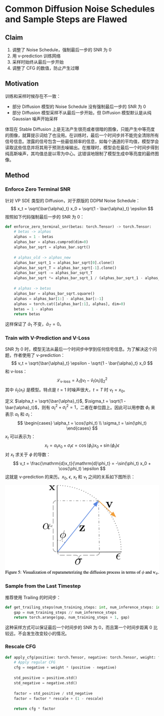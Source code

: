 # Common Diffusion Noise Schedules and Sample Steps are Flawed

## Claim

1. 调整了 Noise Schedule，强制最后一步的 SNR 为 0
2. 用 v-prediction 训练网络
3. 采样时始终从最后一步开始
4. 调整了 CFG 的数值，防止产生过曝

## Motivation

训练和采样时候存在不一致：
- 部分 Diffusion 模型的 Noise Schedule 没有强制最后一步的 SNR 为 0
- 部分 Diffusion 模型采样不从最后一步开始，但 Diffusion 模型默认是从纯 Gaussian 噪声开始采样

体现在 Stable Diffusion 上是无法产生很亮或者很暗的图像，只能产生中等亮度的图像，就算提示词给了也没用。在训练时，最后一个时间步并不能完全清除所有信号信息。泄露的信号包含一些最低频率的信息，如每个通道的平均值，模型学会读取这些信息并将其用于预测去噪输出。在推理时，模型会在最后一个时间步得到纯高斯噪声，其均值总是以零为中心。这错误地限制了模型生成中等亮度的最终图像。

## Method

### Enforce Zero Terminal SNR

针对 VP SDE 类型的 Diffusion，对于原版的 DDPM Noise Schedule：
$$
x_t = \sqrt{\bar{\alpha}_t} x_0 + \sqrt{1 - \bar{\alpha}_t} \epsilon
$$
按照如下代码强制最后一步的 SNR 为 0：

```python
def enforce_zero_terminal_snr(betas: torch.Tensor) -> torch.Tensor:
    # betas -> alphas
    alphas = 1 - betas
    alphas_bar = alphas.cumprod(dim=0)
    alphas_bar_sqrt = alphas_bar.sqrt()

    # alphas_old -> alphas_new
    alphas_bar_sqrt_1 = alphas_bar_sqrt[0].clone()
    alphas_bar_sqrt_T = alphas_bar_sqrt[-1].clone()
    alphas_bar_sqrt -= alphas_bar_sqrt_T
    alphas_bar_sqrt *= alphas_bar_sqrt_1 / (alphas_bar_sqrt_1 - alphas_bar_sqrt_T)

    # alphas -> betas
    alphas_bar = alphas_bar_sqrt.square()
    alphas = alphas_bar[1:] - alphas_bar[:-1]
    alphas = torch.cat([alphas_bar[:1], alphas], dim=0)
    betas = 1 - alphas
    return betas
```

这样保证了 $\bar{\alpha}_1$ 不变，$\bar{\alpha}_T = 0$。

### Train with V-Prediction and V-Loss

SNR 为 0 时，模型无法从最后一个时间步中学到任何信号信息。为了解决这个问题，作者使用了 v-prediction：
$$
v_t = \sqrt{\bar{\alpha}_t} \epsilon - \sqrt{1 - \bar{\alpha}_t} x_0
$$
和 v-loss：
$$
\mathcal{L}_{\text{v-loss}} = \lambda_t \|v_t - \hat{v}_t(x_t)\|_2^2
$$
其中 $\hat{v}_t(x_t)$ 是模型。特点是 $t = 1$ 时噪声很大，$t = T$ 时 $v_t = x_0$。

定义 $\alpha_t = \sqrt{\bar{\alpha}_t}$, $\sigma_t = \sqrt{1 - \bar{\alpha}_t}$，则有 $\alpha_t^2 + \sigma_t^2 = 1$，二者在单位圆上。因此可以用参数 $\phi_t$ 来表示 $\alpha_t$ 和 $\sigma_t$：
$$
\begin{cases}
\alpha_t = \cos(\phi_t) \\
\sigma_t = \sin(\phi_t)
\end{cases}
$$
$x_t$ 可以表示为：
$$
x_t = \alpha_t x_0 + \sigma_t \epsilon = \cos(\phi_t) x_0 + \sin(\phi_t) \epsilon
$$
对 $x_t$ 求关于 $\phi$ 的导数：
$$
v_t = \frac{\mathrm{d}x_t}{\mathrm{d}\phi_t} = -\sin(\phi_t) x_0 + \cos(\phi_t) \epsilon
$$
这就是 v-prediction 的来历。$x_0$, $\epsilon$, $x_t$ 和 $v_t$ 之间的关系如下图所示：

![](images/v-prediction.png)

### Sample from the Last Timestep

推荐使用 Trailing 的时间步：

```python
def get_trailing_steps(num_training_steps: int, num_inference_steps: int) -> int:
    gap = num_training_steps // num_inference_steps
    return torch.arange(gap, num_training_steps + 1, gap)
```

这种采样方式可以保证最后一个时间步的 SNR 为 0，而且第一个时间步距离 0 比较远，不会发生改变较小的情况。

### Rescale CFG

```python
def apply_cfg(positive: torch.Tensor, negative: torch.Tensor, weight: float = 7.5, rescale: float = 0.7) -> torch.Tensor:
    # Apply regular CFG
    cfg = negative + weight * (positive - negative)

    std_positive = positive.std()
    std_negative = negative.std()

    factor = std_positive / std_negative
    factor = factor * rescale + (1 - rescale)

    return cfg * factor
```
